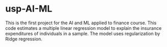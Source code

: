 # usp-AI-ML
This is the first project for the AI and ML applied to finance course. 
This code estimates a multiple linear regression model to explain the insurance expenditures of individuals in a sample. The model uses regularization by Ridge regression.
